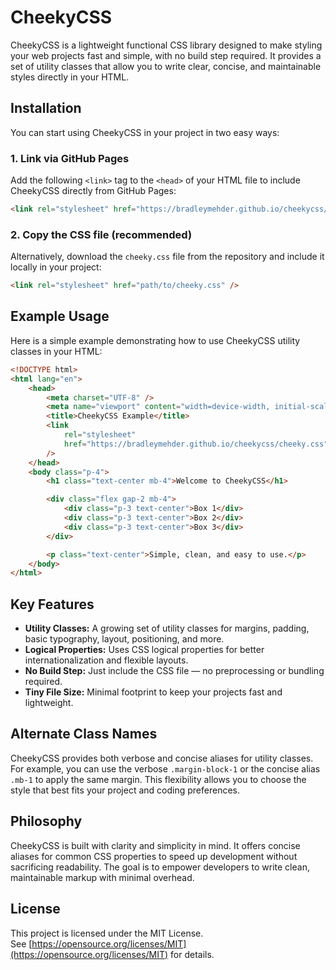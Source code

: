 # CheekyCSS

CheekyCSS is a lightweight functional CSS library designed to make styling your web projects fast and simple, with no build step required. It provides a set of utility classes that allow you to write clear, concise, and maintainable styles directly in your HTML.

## Installation

You can start using CheekyCSS in your project in two easy ways:

### 1. Link via GitHub Pages

Add the following `<link>` tag to the `<head>` of your HTML file to include CheekyCSS directly from GitHub Pages:

```html
<link rel="stylesheet" href="https://bradleymehder.github.io/cheekycss/cheeky.css" />
```

### 2. Copy the CSS file (recommended)

Alternatively, download the `cheeky.css` file from the repository and include it locally in your project:

```html
<link rel="stylesheet" href="path/to/cheeky.css" />
```

## Example Usage

Here is a simple example demonstrating how to use CheekyCSS utility classes in your HTML:

```html
<!DOCTYPE html>
<html lang="en">
	<head>
		<meta charset="UTF-8" />
		<meta name="viewport" content="width=device-width, initial-scale=1" />
		<title>CheekyCSS Example</title>
		<link
			rel="stylesheet"
			href="https://bradleymehder.github.io/cheekycss/cheeky.css"
		/>
	</head>
	<body class="p-4">
		<h1 class="text-center mb-4">Welcome to CheekyCSS</h1>

		<div class="flex gap-2 mb-4">
			<div class="p-3 text-center">Box 1</div>
			<div class="p-3 text-center">Box 2</div>
			<div class="p-3 text-center">Box 3</div>
		</div>

		<p class="text-center">Simple, clean, and easy to use.</p>
	</body>
</html>
```

## Key Features

- **Utility Classes:** A growing set of utility classes for margins, padding, basic typography, layout, positioning, and more.
- **Logical Properties:** Uses CSS logical properties for better internationalization and flexible layouts.
- **No Build Step:** Just include the CSS file — no preprocessing or bundling required.
- **Tiny File Size:** Minimal footprint to keep your projects fast and lightweight.

## Alternate Class Names

CheekyCSS provides both verbose and concise aliases for utility classes. For example, you can use the verbose `.margin-block-1` or the concise alias `.mb-1` to apply the same margin. This flexibility allows you to choose the style that best fits your project and coding preferences.

## Philosophy

CheekyCSS is built with clarity and simplicity in mind. It offers concise aliases for common CSS properties to speed up development without sacrificing readability. The goal is to empower developers to write clean, maintainable markup with minimal overhead.

## License

This project is licensed under the MIT License.  
See [https://opensource.org/licenses/MIT](https://opensource.org/licenses/MIT) for details.
